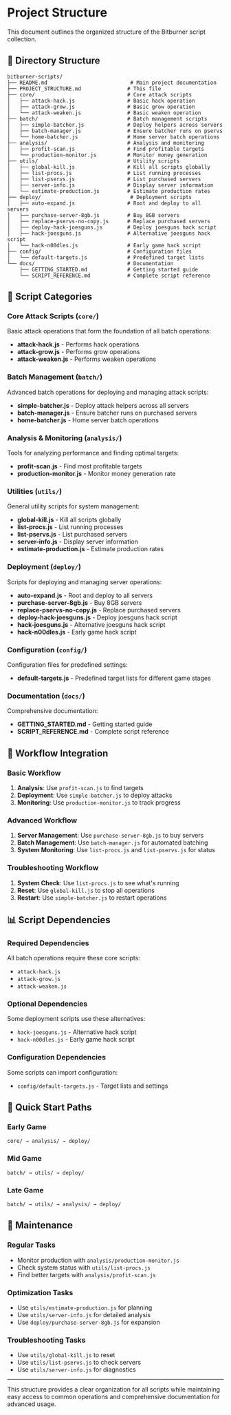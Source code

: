 # Project Structure

This document outlines the organized structure of the Bitburner script collection.

## 📁 Directory Structure

```
bitburner-scripts/
├── README.md                           # Main project documentation
├── PROJECT_STRUCTURE.md               # This file
├── core/                              # Core attack scripts
│   ├── attack-hack.js                 # Basic hack operation
│   ├── attack-grow.js                 # Basic grow operation
│   └── attack-weaken.js               # Basic weaken operation
├── batch/                             # Batch management scripts
│   ├── simple-batcher.js              # Deploy helpers across servers
│   ├── batch-manager.js               # Ensure batcher runs on pservs
│   └── home-batcher.js                # Home server batch operations
├── analysis/                          # Analysis and monitoring
│   ├── profit-scan.js                 # Find profitable targets
│   └── production-monitor.js          # Monitor money generation
├── utils/                             # Utility scripts
│   ├── global-kill.js                 # Kill all scripts globally
│   ├── list-procs.js                  # List running processes
│   ├── list-pservs.js                 # List purchased servers
│   ├── server-info.js                 # Display server information
│   └── estimate-production.js         # Estimate production rates
├── deploy/                             # Deployment scripts
│   ├── auto-expand.js                 # Root and deploy to all servers
│   ├── purchase-server-8gb.js         # Buy 8GB servers
│   ├── replace-pservs-no-copy.js      # Replace purchased servers
│   ├── deploy-hack-joesguns.js        # Deploy joesguns hack script
│   ├── hack-joesguns.js               # Alternative joesguns hack script
│   └── hack-n00dles.js                # Early game hack script
├── config/                            # Configuration files
│   └── default-targets.js             # Predefined target lists
└── docs/                              # Documentation
    ├── GETTING_STARTED.md             # Getting started guide
    └── SCRIPT_REFERENCE.md            # Complete script reference
```

## 🎯 Script Categories

### Core Attack Scripts (`core/`)
Basic attack operations that form the foundation of all batch operations:
- **attack-hack.js** - Performs hack operations
- **attack-grow.js** - Performs grow operations  
- **attack-weaken.js** - Performs weaken operations

### Batch Management (`batch/`)
Advanced batch operations for deploying and managing attack scripts:
- **simple-batcher.js** - Deploy attack helpers across all servers
- **batch-manager.js** - Ensure batcher runs on purchased servers
- **home-batcher.js** - Home server batch operations

### Analysis & Monitoring (`analysis/`)
Tools for analyzing performance and finding optimal targets:
- **profit-scan.js** - Find most profitable targets
- **production-monitor.js** - Monitor money generation rate

### Utilities (`utils/`)
General utility scripts for system management:
- **global-kill.js** - Kill all scripts globally
- **list-procs.js** - List running processes
- **list-pservs.js** - List purchased servers
- **server-info.js** - Display server information
- **estimate-production.js** - Estimate production rates

### Deployment (`deploy/`)
Scripts for deploying and managing server operations:
- **auto-expand.js** - Root and deploy to all servers
- **purchase-server-8gb.js** - Buy 8GB servers
- **replace-pservs-no-copy.js** - Replace purchased servers
- **deploy-hack-joesguns.js** - Deploy joesguns hack script
- **hack-joesguns.js** - Alternative joesguns hack script
- **hack-n00dles.js** - Early game hack script

### Configuration (`config/`)
Configuration files for predefined settings:
- **default-targets.js** - Predefined target lists for different game stages

### Documentation (`docs/`)
Comprehensive documentation:
- **GETTING_STARTED.md** - Getting started guide
- **SCRIPT_REFERENCE.md** - Complete script reference

## 🔄 Workflow Integration

### Basic Workflow
1. **Analysis**: Use `profit-scan.js` to find targets
2. **Deployment**: Use `simple-batcher.js` to deploy attacks
3. **Monitoring**: Use `production-monitor.js` to track progress

### Advanced Workflow
1. **Server Management**: Use `purchase-server-8gb.js` to buy servers
2. **Batch Management**: Use `batch-manager.js` for automated batching
3. **System Monitoring**: Use `list-procs.js` and `list-pservs.js` for status

### Troubleshooting Workflow
1. **System Check**: Use `list-procs.js` to see what's running
2. **Reset**: Use `global-kill.js` to stop all operations
3. **Restart**: Use `simple-batcher.js` to restart operations

## 📊 Script Dependencies

### Required Dependencies
All batch operations require these core scripts:
- `attack-hack.js`
- `attack-grow.js`
- `attack-weaken.js`

### Optional Dependencies
Some deployment scripts use these alternatives:
- `hack-joesguns.js` - Alternative hack script
- `hack-n00dles.js` - Early game hack script

### Configuration Dependencies
Some scripts can import configuration:
- `config/default-targets.js` - Target lists and settings

## 🚀 Quick Start Paths

### Early Game
```
core/ → analysis/ → deploy/
```

### Mid Game
```
batch/ → utils/ → deploy/
```

### Late Game
```
batch/ → utils/ → analysis/ → deploy/
```

## 📝 Maintenance

### Regular Tasks
- Monitor production with `analysis/production-monitor.js`
- Check system status with `utils/list-procs.js`
- Find better targets with `analysis/profit-scan.js`

### Optimization Tasks
- Use `utils/estimate-production.js` for planning
- Use `utils/server-info.js` for detailed analysis
- Use `deploy/purchase-server-8gb.js` for expansion

### Troubleshooting Tasks
- Use `utils/global-kill.js` to reset
- Use `utils/list-pservs.js` to check servers
- Use `utils/server-info.js` for diagnostics

---

This structure provides a clear organization for all scripts while maintaining easy access to common operations and comprehensive documentation for advanced usage.
